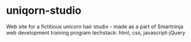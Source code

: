# uniqorn-studio
Web site for a fictitious unicorn hair studio - made as a part of Smartninja web development training program
techstack:
html, css, javascript-jQuery
